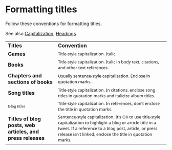 # Formatting titles

Follow these conventions for formatting titles.

See also [Capitalization](https://worldready.cloudapp.net/Styleguide/Read?id=2700&topicid=33685), [Headings](https://worldready.cloudapp.net/Styleguide/Read?id=2700&topicid=36408)

<table>
<tbody>
<tr class="odd">
<td><b>Titles</b></td>
<td><b>Convention</b></td>
</tr>
<tr class="even">
<td><div>
<b>Games </b>
</div></td>
<td><div>
<span style="font-family:Segoe UI;font-size:small;">Title-style capitalization. Italic.</span>
</div></td>
</tr>
<tr class="odd">
<td><div>
<b>Books</b>
</div></td>
<td><div>
<span style="font-family:Segoe UI;font-size:small;">Title-style capitalization. Italic in body text, citations, and other text references.</span>
</div></td>
</tr>
<tr class="even">
<td><div>
<b>Chapters and sections of books</b>
</div></td>
<td><div>
<span><span style="color:#000000;font-family:Segoe UI;font-size:small;">Usually sentence-style capitalization. Enclose in quotation marks.</span></span>
</div></td>
</tr>
<tr class="odd">
<td><div>
<div>
<b>Song titles</b>
</div>
</div></td>
<td><div>
<div>
<span style="font-family:Segoe UI;font-size:small;">Title-style capitalization. In citations, enclose song titles in quotation marks and italicize album titles.</span>
</div>
</div></td>
</tr>
<tr class="even">
<td><span style="font-family:&#39;Segoe UI Semibold&#39;;font-size:small;">Blog titles</span></td>
<td><span style="font-family:&#39;Segoe UI&#39;;font-size:small;">Title-style capitalization. In references, don't enclose the title in quotation marks.</span></td>
</tr>
<tr class="odd">
<td><div>
<div>
<b>Titles of blog posts, web articles, and press releases</b>
</div>
</div></td>
<td><div>
<div>
<span style="font-family:Segoe UI;font-size:small;">Sentence-style capitalization. It's OK to use title-style capitalization to highlight a blog or article title in a tweet. If a reference to a blog post, article, or press release isn't linked, enclose the title in quotation marks.</span>
</div>
</div></td>
</tr>
</tbody>
</table>
